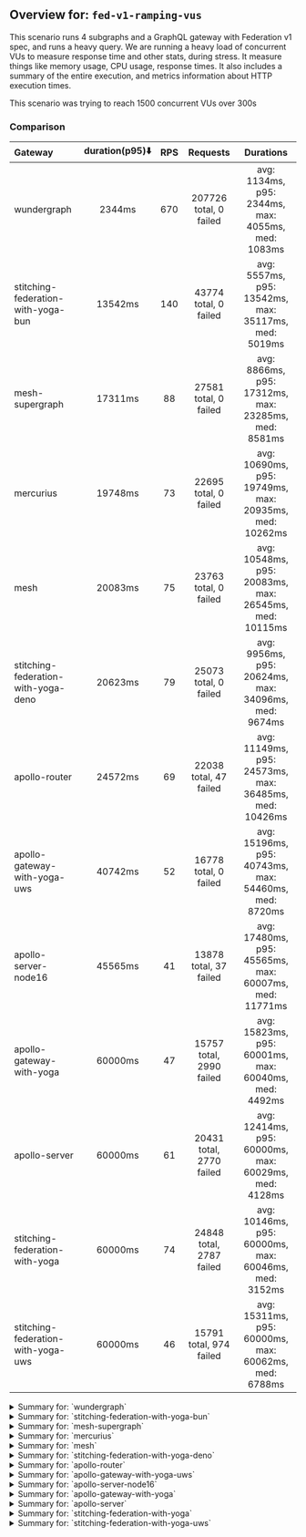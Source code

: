 ## Overview for: `fed-v1-ramping-vus`


This scenario runs 4 subgraphs and a GraphQL gateway with Federation v1 spec, and runs a heavy query. We are running a heavy load of concurrent VUs to measure response time and other stats, during stress. It measure things like memory usage, CPU usage, response times. It also includes a summary of the entire execution, and metrics information about HTTP execution times.


This scenario was trying to reach 1500 concurrent VUs over 300s


### Comparison


| Gateway                             | duration(p95)⬇️ |  RPS  |         Requests         |                       Durations                        |
| :---------------------------------- | :-------------: | :---: | :----------------------: | :----------------------------------------------------: |
| wundergraph                         |     2344ms      |  670  |  207726 total, 0 failed  |   avg: 1134ms, p95: 2344ms, max: 4055ms, med: 1083ms   |
| stitching-federation-with-yoga-bun  |     13542ms     |  140  |  43774 total, 0 failed   |  avg: 5557ms, p95: 13542ms, max: 35117ms, med: 5019ms  |
| mesh-supergraph                     |     17311ms     |  88   |  27581 total, 0 failed   |  avg: 8866ms, p95: 17312ms, max: 23285ms, med: 8581ms  |
| mercurius                           |     19748ms     |  73   |  22695 total, 0 failed   | avg: 10690ms, p95: 19749ms, max: 20935ms, med: 10262ms |
| mesh                                |     20083ms     |  75   |  23763 total, 0 failed   | avg: 10548ms, p95: 20083ms, max: 26545ms, med: 10115ms |
| stitching-federation-with-yoga-deno |     20623ms     |  79   |  25073 total, 0 failed   |  avg: 9956ms, p95: 20624ms, max: 34096ms, med: 9674ms  |
| apollo-router                       |     24572ms     |  69   |  22038 total, 47 failed  | avg: 11149ms, p95: 24573ms, max: 36485ms, med: 10426ms |
| apollo-gateway-with-yoga-uws        |     40742ms     |  52   |  16778 total, 0 failed   | avg: 15196ms, p95: 40743ms, max: 54460ms, med: 8720ms  |
| apollo-server-node16                |     45565ms     |  41   |  13878 total, 37 failed  | avg: 17480ms, p95: 45565ms, max: 60007ms, med: 11771ms |
| apollo-gateway-with-yoga            |     60000ms     |  47   | 15757 total, 2990 failed | avg: 15823ms, p95: 60001ms, max: 60040ms, med: 4492ms  |
| apollo-server                       |     60000ms     |  61   | 20431 total, 2770 failed | avg: 12414ms, p95: 60000ms, max: 60029ms, med: 4128ms  |
| stitching-federation-with-yoga      |     60000ms     |  74   | 24848 total, 2787 failed | avg: 10146ms, p95: 60000ms, max: 60046ms, med: 3152ms  |
| stitching-federation-with-yoga-uws  |     60000ms     |  46   | 15791 total, 974 failed  | avg: 15311ms, p95: 60000ms, max: 60062ms, med: 6788ms  |



<details>
  <summary>Summary for: `wundergraph`</summary>

  **K6 Output**




```
     ✓ response code was 200
     ✓ no graphql errors
     ✓ valid response structure

     checks.........................: 100.00% ✓ 623178    ✗ 0     
     data_received..................: 1.0 GB  3.3 MB/s
     data_sent......................: 247 MB  795 kB/s
     http_req_blocked...............: avg=871.05µs min=1.1µs  med=2.5µs  max=1.2s     p(90)=4.2µs   p(95)=5.5µs   
     http_req_connecting............: avg=858.66µs min=0s     med=0s     max=1.2s     p(90)=0s      p(95)=0s      
     http_req_duration..............: avg=1.13s    min=7.34ms med=1.08s  max=4.05s    p(90)=2.07s   p(95)=2.34s   
       { expected_response:true }...: avg=1.13s    min=7.34ms med=1.08s  max=4.05s    p(90)=2.07s   p(95)=2.34s   
     http_req_failed................: 0.00%   ✓ 0         ✗ 207726
     http_req_receiving.............: avg=4.39ms   min=15.2µs med=39µs   max=1.22s    p(90)=208.6µs p(95)=767.78µs
     http_req_sending...............: avg=1.42ms   min=7.2µs  med=12.6µs max=732.29ms p(90)=29.3µs  p(95)=118.9µs 
     http_req_tls_handshaking.......: avg=0s       min=0s     med=0s     max=0s       p(90)=0s      p(95)=0s      
     http_req_waiting...............: avg=1.12s    min=7.17ms med=1.07s  max=4.05s    p(90)=2.05s   p(95)=2.32s   
     http_reqs......................: 207726  670.07713/s
     iteration_duration.............: avg=1.14s    min=7.98ms med=1.09s  max=4.39s    p(90)=2.08s   p(95)=2.36s   
     iterations.....................: 207726  670.07713/s
     vus............................: 11      min=11      max=1500
     vus_max........................: 1500    min=1500    max=1500
```


**Performance Overview**


<img src="https://imagedelivery.net/KYe9TScr4TldYHA48pczVg/03e53731-c1c5-4836-71eb-1a47f2c09200/public" alt="Performance Overview" />


**HTTP Overview**


<img src="https://imagedelivery.net/KYe9TScr4TldYHA48pczVg/35053d38-0807-4993-d584-8694ee8f5700/public" alt="HTTP Overview" />


  </details>

<details>
  <summary>Summary for: `stitching-federation-with-yoga-bun`</summary>

  **K6 Output**




```
     ✓ response code was 200
     ✗ no graphql errors
      ↳  99% — ✓ 43764 / ✗ 10
     ✗ valid response structure
      ↳  99% — ✓ 43764 / ✗ 10

     checks.........................: 99.98% ✓ 131302     ✗ 20    
     data_received..................: 218 MB 702 kB/s
     data_sent......................: 52 MB  167 kB/s
     http_req_blocked...............: avg=314.15µs min=900ns    med=1.9µs  max=567.08ms p(90)=4.1µs  p(95)=12.4µs  
     http_req_connecting............: avg=296.89µs min=0s       med=0s     max=566.99ms p(90)=0s     p(95)=0s      
     http_req_duration..............: avg=5.55s    min=269.87ms med=5.01s  max=35.11s   p(90)=8.47s  p(95)=13.54s  
       { expected_response:true }...: avg=5.55s    min=269.87ms med=5.01s  max=35.11s   p(90)=8.47s  p(95)=13.54s  
     http_req_failed................: 0.00%  ✓ 0          ✗ 43774 
     http_req_receiving.............: avg=413.51µs min=16.2µs   med=32.4µs max=381.71ms p(90)=69.3µs p(95)=198.1µs 
     http_req_sending...............: avg=536.1µs  min=6µs      med=11µs   max=352.67ms p(90)=50.3µs p(95)=105.09µs
     http_req_tls_handshaking.......: avg=0s       min=0s       med=0s     max=0s       p(90)=0s     p(95)=0s      
     http_req_waiting...............: avg=5.55s    min=269.75ms med=5.01s  max=35.11s   p(90)=8.46s  p(95)=13.53s  
     http_reqs......................: 43774  140.938082/s
     iteration_duration.............: avg=5.55s    min=270.81ms med=5.02s  max=35.11s   p(90)=8.47s  p(95)=13.54s  
     iterations.....................: 43774  140.938082/s
     vus............................: 382    min=0        max=1500
     vus_max........................: 1500   min=1412     max=1500
```


**Performance Overview**


<img src="https://imagedelivery.net/KYe9TScr4TldYHA48pczVg/d9170c6e-7faf-414b-2ae3-79e1ce24b500/public" alt="Performance Overview" />


**HTTP Overview**


<img src="https://imagedelivery.net/KYe9TScr4TldYHA48pczVg/156a318c-79ea-403a-682b-90702ff3bd00/public" alt="HTTP Overview" />


  </details>

<details>
  <summary>Summary for: `mesh-supergraph`</summary>

  **K6 Output**




```
     ✓ response code was 200
     ✗ no graphql errors
      ↳  98% — ✓ 27263 / ✗ 318
     ✗ valid response structure
      ↳  0% — ✓ 0 / ✗ 27581

     checks.........................: 66.28% ✓ 54844     ✗ 27899 
     data_received..................: 141 MB 453 kB/s
     data_sent......................: 33 MB  105 kB/s
     http_req_blocked...............: avg=128.67µs min=1.2µs    med=2.5µs  max=83.1ms  p(90)=4.1µs  p(95)=190.7µs
     http_req_connecting............: avg=121.01µs min=0s       med=0s     max=80.44ms p(90)=0s     p(95)=126.5µs
     http_req_duration..............: avg=8.86s    min=619.94ms med=8.58s  max=23.28s  p(90)=15.77s p(95)=17.31s 
       { expected_response:true }...: avg=8.86s    min=619.94ms med=8.58s  max=23.28s  p(90)=15.77s p(95)=17.31s 
     http_req_failed................: 0.00%  ✓ 0         ✗ 27581 
     http_req_receiving.............: avg=70.27µs  min=22.7µs   med=59.2µs max=19.03ms p(90)=81.6µs p(95)=92.2µs 
     http_req_sending...............: avg=39.9µs   min=7.8µs    med=14.4µs max=28.3ms  p(90)=31.8µs p(95)=59.6µs 
     http_req_tls_handshaking.......: avg=0s       min=0s       med=0s     max=0s      p(90)=0s     p(95)=0s     
     http_req_waiting...............: avg=8.86s    min=619.86ms med=8.58s  max=23.28s  p(90)=15.77s p(95)=17.31s 
     http_reqs......................: 27581  88.770499/s
     iteration_duration.............: avg=8.86s    min=620.4ms  med=8.58s  max=23.28s  p(90)=15.77s p(95)=17.31s 
     iterations.....................: 27581  88.770499/s
     vus............................: 301    min=0       max=1499
     vus_max........................: 1500   min=1397    max=1500
```


**Performance Overview**


<img src="https://imagedelivery.net/KYe9TScr4TldYHA48pczVg/e970df9e-4208-4b6e-00a0-5e2fce16bc00/public" alt="Performance Overview" />


**HTTP Overview**


<img src="https://imagedelivery.net/KYe9TScr4TldYHA48pczVg/2291bc73-4f65-4c40-a8b9-4d1af6e23800/public" alt="HTTP Overview" />


  </details>

<details>
  <summary>Summary for: `mercurius`</summary>

  **K6 Output**




```
     ✓ response code was 200
     ✓ no graphql errors
     ✓ valid response structure

     checks.........................: 100.00% ✓ 68085    ✗ 0     
     data_received..................: 114 MB  368 kB/s
     data_sent......................: 27 MB   87 kB/s
     http_req_blocked...............: avg=51.9µs  min=1.3µs    med=3.1µs  max=20.37ms p(90)=6.7µs  p(95)=397.9µs 
     http_req_connecting............: avg=43.1µs  min=0s       med=0s     max=20.28ms p(90)=0s     p(95)=323.33µs
     http_req_duration..............: avg=10.69s  min=659.5ms  med=10.26s max=20.93s  p(90)=19.32s p(95)=19.74s  
       { expected_response:true }...: avg=10.69s  min=659.5ms  med=10.26s max=20.93s  p(90)=19.32s p(95)=19.74s  
     http_req_failed................: 0.00%   ✓ 0        ✗ 22695 
     http_req_receiving.............: avg=77.05µs min=25µs     med=71.8µs max=10.83ms p(90)=97.1µs p(95)=105.4µs 
     http_req_sending...............: avg=35.24µs min=6.9µs    med=18µs   max=11.46ms p(90)=38.3µs p(95)=71.03µs 
     http_req_tls_handshaking.......: avg=0s      min=0s       med=0s     max=0s      p(90)=0s     p(95)=0s      
     http_req_waiting...............: avg=10.69s  min=659.22ms med=10.26s max=20.93s  p(90)=19.32s p(95)=19.74s  
     http_reqs......................: 22695   73.11745/s
     iteration_duration.............: avg=10.69s  min=660.89ms med=10.26s max=20.93s  p(90)=19.32s p(95)=19.74s  
     iterations.....................: 22695   73.11745/s
     vus............................: 133     min=0      max=1499
     vus_max........................: 1500    min=1319   max=1500
```


**Performance Overview**


<img src="https://imagedelivery.net/KYe9TScr4TldYHA48pczVg/d2b788cb-48d4-457b-40be-90e0615b0100/public" alt="Performance Overview" />


**HTTP Overview**


<img src="https://imagedelivery.net/KYe9TScr4TldYHA48pczVg/bb80541c-e555-4bf8-8a6e-e4576f265100/public" alt="HTTP Overview" />


  </details>

<details>
  <summary>Summary for: `mesh`</summary>

  **K6 Output**




```
     ✓ response code was 200
     ✗ no graphql errors
      ↳  98% — ✓ 23517 / ✗ 246
     ✗ valid response structure
      ↳  98% — ✓ 23517 / ✗ 246

     checks.........................: 99.30% ✓ 70797     ✗ 492   
     data_received..................: 121 MB 383 kB/s
     data_sent......................: 28 MB  89 kB/s
     http_req_blocked...............: avg=61.28µs min=1.5µs  med=2.9µs  max=47.14ms p(90)=5.4µs  p(95)=261.88µs
     http_req_connecting............: avg=51.98µs min=0s     med=0s     max=46.62ms p(90)=0s     p(95)=180.48µs
     http_req_duration..............: avg=10.54s  min=1.04s  med=10.11s max=26.54s  p(90)=18.7s  p(95)=20.08s  
       { expected_response:true }...: avg=10.54s  min=1.04s  med=10.11s max=26.54s  p(90)=18.7s  p(95)=20.08s  
     http_req_failed................: 0.00%  ✓ 0         ✗ 23763 
     http_req_receiving.............: avg=84.1µs  min=22.4µs med=62.8µs max=32.88ms p(90)=92.5µs p(95)=106.3µs 
     http_req_sending...............: avg=72.11µs min=8.9µs  med=16.4µs max=67.1ms  p(90)=39.3µs p(95)=74.1µs  
     http_req_tls_handshaking.......: avg=0s      min=0s     med=0s     max=0s      p(90)=0s     p(95)=0s      
     http_req_waiting...............: avg=10.54s  min=1.04s  med=10.11s max=26.54s  p(90)=18.7s  p(95)=20.08s  
     http_reqs......................: 23763  75.229348/s
     iteration_duration.............: avg=10.54s  min=1.04s  med=10.11s max=26.54s  p(90)=18.7s  p(95)=20.08s  
     iterations.....................: 23763  75.229348/s
     vus............................: 30     min=0       max=1500
     vus_max........................: 1500   min=1143    max=1500
```


**Performance Overview**


<img src="https://imagedelivery.net/KYe9TScr4TldYHA48pczVg/51c07db1-b8cb-4c5c-3636-df7d02c9e600/public" alt="Performance Overview" />


**HTTP Overview**


<img src="https://imagedelivery.net/KYe9TScr4TldYHA48pczVg/8849b680-df99-44ff-454d-e967b76f8f00/public" alt="HTTP Overview" />


  </details>

<details>
  <summary>Summary for: `stitching-federation-with-yoga-deno`</summary>

  **K6 Output**




```
     ✓ response code was 200
     ✗ no graphql errors
      ↳  97% — ✓ 24550 / ✗ 523
     ✗ valid response structure
      ↳  97% — ✓ 24550 / ✗ 523

     checks.........................: 98.60% ✓ 74173     ✗ 1046  
     data_received..................: 132 MB 418 kB/s
     data_sent......................: 30 MB  95 kB/s
     http_req_blocked...............: avg=60.41µs  min=1.1µs    med=2.7µs  max=19.28ms p(90)=5.5µs   p(95)=234.45µs
     http_req_connecting............: avg=49.91µs  min=0s       med=0s     max=18.85ms p(90)=0s      p(95)=154.02µs
     http_req_duration..............: avg=9.95s    min=173.39ms med=9.67s  max=34.09s  p(90)=18.16s  p(95)=20.62s  
       { expected_response:true }...: avg=9.95s    min=173.39ms med=9.67s  max=34.09s  p(90)=18.16s  p(95)=20.62s  
     http_req_failed................: 0.00%  ✓ 0         ✗ 25073 
     http_req_receiving.............: avg=136.89µs min=17.8µs   med=40.5µs max=34.88ms p(90)=95.68µs p(95)=132.7µs 
     http_req_sending...............: avg=72.61µs  min=6.9µs    med=14.1µs max=49.01ms p(90)=62.4µs  p(95)=100.2µs 
     http_req_tls_handshaking.......: avg=0s       min=0s       med=0s     max=0s      p(90)=0s      p(95)=0s      
     http_req_waiting...............: avg=9.95s    min=173.28ms med=9.67s  max=34.09s  p(90)=18.16s  p(95)=20.62s  
     http_reqs......................: 25073  79.589181/s
     iteration_duration.............: avg=9.95s    min=174.26ms med=9.67s  max=34.09s  p(90)=18.16s  p(95)=20.62s  
     iterations.....................: 25073  79.589181/s
     vus............................: 522    min=50      max=1500
     vus_max........................: 1500   min=1500    max=1500
```


**Performance Overview**


<img src="https://imagedelivery.net/KYe9TScr4TldYHA48pczVg/41b769f5-2153-41f0-8e7f-c57185bb8f00/public" alt="Performance Overview" />


**HTTP Overview**


<img src="https://imagedelivery.net/KYe9TScr4TldYHA48pczVg/5a62ebe6-0c41-4f36-fc8f-1ff14b0f0200/public" alt="HTTP Overview" />


  </details>

<details>
  <summary>Summary for: `apollo-router`</summary>

  **K6 Output**




```
     ✗ response code was 200
      ↳  99% — ✓ 21991 / ✗ 47
     ✗ no graphql errors
      ↳  98% — ✓ 21814 / ✗ 224
     ✗ valid response structure
      ↳  99% — ✓ 21814 / ✗ 177

     checks.........................: 99.32% ✓ 65619    ✗ 448   
     data_received..................: 109 MB 347 kB/s
     data_sent......................: 26 MB  83 kB/s
     http_req_blocked...............: avg=200.92µs min=1.3µs    med=2.7µs  max=190.58ms p(90)=18.1µs  p(95)=207.66µs
     http_req_connecting............: avg=185.52µs min=0s       med=0s     max=154.48ms p(90)=0s      p(95)=128.5µs 
     http_req_duration..............: avg=11.14s   min=254.53ms med=10.42s max=36.48s   p(90)=22.91s  p(95)=24.57s  
       { expected_response:true }...: avg=11.1s    min=254.53ms med=10.39s max=34.54s   p(90)=22.78s  p(95)=24.5s   
     http_req_failed................: 0.21%  ✓ 47       ✗ 21991 
     http_req_receiving.............: avg=340.18µs min=25.5µs   med=59.8µs max=193.79ms p(90)=111.3µs p(95)=153.9µs 
     http_req_sending...............: avg=186.27µs min=8.9µs    med=16.1µs max=201.93ms p(90)=58.8µs  p(95)=96.5µs  
     http_req_tls_handshaking.......: avg=0s       min=0s       med=0s     max=0s       p(90)=0s      p(95)=0s      
     http_req_waiting...............: avg=11.14s   min=254.44ms med=10.42s max=36.48s   p(90)=22.91s  p(95)=24.57s  
     http_reqs......................: 22038  69.78407/s
     iteration_duration.............: avg=11.15s   min=255.3ms  med=10.42s max=36.48s   p(90)=22.91s  p(95)=24.57s  
     iterations.....................: 22038  69.78407/s
     vus............................: 18     min=0      max=1498
     vus_max........................: 1500   min=1313   max=1500
```


**Performance Overview**


<img src="https://imagedelivery.net/KYe9TScr4TldYHA48pczVg/97414c45-9674-4a3e-5a2f-d288587a8c00/public" alt="Performance Overview" />


**HTTP Overview**


<img src="https://imagedelivery.net/KYe9TScr4TldYHA48pczVg/858cf102-c2b1-4bc3-66e3-8f9a34e89100/public" alt="HTTP Overview" />


  </details>

<details>
  <summary>Summary for: `apollo-gateway-with-yoga-uws`</summary>

  **K6 Output**




```
     ✓ response code was 200
     ✗ no graphql errors
      ↳  43% — ✓ 7380 / ✗ 9398
     ✗ valid response structure
      ↳  43% — ✓ 7380 / ✗ 9398

     checks.........................: 62.65% ✓ 31538     ✗ 18796 
     data_received..................: 61 MB  189 kB/s
     data_sent......................: 20 MB  62 kB/s
     http_req_blocked...............: avg=116.45µs min=1.3µs    med=2.7µs  max=68.07ms p(90)=27.23µs p(95)=553.27µs
     http_req_connecting............: avg=102.09µs min=0s       med=0s     max=67.87ms p(90)=0s      p(95)=460.66µs
     http_req_duration..............: avg=15.19s   min=153.08ms med=8.71s  max=54.45s  p(90)=34.68s  p(95)=40.74s  
       { expected_response:true }...: avg=15.19s   min=153.08ms med=8.71s  max=54.45s  p(90)=34.68s  p(95)=40.74s  
     http_req_failed................: 0.00%  ✓ 0         ✗ 16778 
     http_req_receiving.............: avg=94µs     min=21µs     med=61.4µs max=63.26ms p(90)=112.5µs p(95)=152.1µs 
     http_req_sending...............: avg=83.34µs  min=8.8µs    med=16.5µs max=31.82ms p(90)=69.73µs p(95)=112.9µs 
     http_req_tls_handshaking.......: avg=0s       min=0s       med=0s     max=0s      p(90)=0s      p(95)=0s      
     http_req_waiting...............: avg=15.19s   min=152.96ms med=8.71s  max=54.45s  p(90)=34.68s  p(95)=40.74s  
     http_reqs......................: 16778  52.126172/s
     iteration_duration.............: avg=15.19s   min=154.08ms med=8.72s  max=54.46s  p(90)=34.68s  p(95)=40.74s  
     iterations.....................: 16778  52.126172/s
     vus............................: 77     min=0       max=1500
     vus_max........................: 1500   min=1292    max=1500
```


**Performance Overview**


<img src="https://imagedelivery.net/KYe9TScr4TldYHA48pczVg/98ef6286-a333-486b-afd4-f42b9acd1500/public" alt="Performance Overview" />


**HTTP Overview**


<img src="https://imagedelivery.net/KYe9TScr4TldYHA48pczVg/edd5e61f-12e4-4e70-cb41-69009f87ae00/public" alt="HTTP Overview" />


  </details>

<details>
  <summary>Summary for: `apollo-server-node16`</summary>

  **K6 Output**




```
     ✗ response code was 200
      ↳  99% — ✓ 13841 / ✗ 37
     ✗ no graphql errors
      ↳  47% — ✓ 6597 / ✗ 7281
     ✗ valid response structure
      ↳  47% — ✓ 6597 / ✗ 7244

     checks.........................: 64.99% ✓ 27035     ✗ 14562 
     data_received..................: 57 MB  170 kB/s
     data_sent......................: 17 MB  51 kB/s
     http_req_blocked...............: avg=77.44µs min=1.3µs    med=3.2µs  max=22.8ms  p(90)=184.43µs p(95)=531.46µs
     http_req_connecting............: avg=63.99µs min=0s       med=0s     max=22.73ms p(90)=117.69µs p(95)=450.92µs
     http_req_duration..............: avg=17.47s  min=126.09ms med=11.77s max=1m0s    p(90)=42.06s   p(95)=45.56s  
       { expected_response:true }...: avg=17.36s  min=126.09ms med=11.73s max=59.81s  p(90)=42s      p(95)=44.81s  
     http_req_failed................: 0.26%  ✓ 37        ✗ 13841 
     http_req_receiving.............: avg=91.78µs min=0s       med=73.9µs max=13.9ms  p(90)=110.6µs  p(95)=131.1µs 
     http_req_sending...............: avg=46.28µs min=7.8µs    med=18.8µs max=29.83ms p(90)=61.06µs  p(95)=82.7µs  
     http_req_tls_handshaking.......: avg=0s      min=0s       med=0s     max=0s      p(90)=0s       p(95)=0s      
     http_req_waiting...............: avg=17.47s  min=125.99ms med=11.77s max=1m0s    p(90)=42.06s   p(95)=45.56s  
     http_reqs......................: 13878  41.204865/s
     iteration_duration.............: avg=17.48s  min=126.87ms med=11.77s max=1m0s    p(90)=42.06s   p(95)=45.56s  
     iterations.....................: 13878  41.204865/s
     vus............................: 1      min=0       max=1500
     vus_max........................: 1500   min=1247    max=1500
```


**Performance Overview**


<img src="https://imagedelivery.net/KYe9TScr4TldYHA48pczVg/73693fbd-8450-4cab-a70e-87c35d49b800/public" alt="Performance Overview" />


**HTTP Overview**


<img src="https://imagedelivery.net/KYe9TScr4TldYHA48pczVg/0013a179-51f4-4d0f-d720-7d48a91cda00/public" alt="HTTP Overview" />


  </details>

<details>
  <summary>Summary for: `apollo-gateway-with-yoga`</summary>

  **K6 Output**




```
     ✗ response code was 200
      ↳  81% — ✓ 12767 / ✗ 2990
     ✗ no graphql errors
      ↳  79% — ✓ 12523 / ✗ 3234
     ✗ valid response structure
      ↳  98% — ✓ 12523 / ✗ 244

     checks.........................: 85.39% ✓ 37813     ✗ 6468  
     data_received..................: 64 MB  191 kB/s
     data_sent......................: 19 MB  57 kB/s
     http_req_blocked...............: avg=459.04µs min=1.5µs    med=3.6µs   max=96.09ms p(90)=597.43µs p(95)=1.56ms  
     http_req_connecting............: avg=423.08µs min=0s       med=0s      max=95.83ms p(90)=484.53µs p(95)=1.37ms  
     http_req_duration..............: avg=15.82s   min=174.07ms med=4.49s   max=1m0s    p(90)=1m0s     p(95)=1m0s    
       { expected_response:true }...: avg=5.47s    min=174.07ms med=4.38s   max=59.77s  p(90)=5.1s     p(95)=6.35s   
     http_req_failed................: 18.97% ✓ 2990      ✗ 12767 
     http_req_receiving.............: avg=80.08µs  min=0s       med=76.59µs max=12.68ms p(90)=125.7µs  p(95)=149.99µs
     http_req_sending...............: avg=81.21µs  min=11.1µs   med=24.29µs max=21.56ms p(90)=79µs     p(95)=115.21µs
     http_req_tls_handshaking.......: avg=0s       min=0s       med=0s      max=0s      p(90)=0s       p(95)=0s      
     http_req_waiting...............: avg=15.82s   min=173.95ms med=4.49s   max=1m0s    p(90)=59.99s   p(95)=1m0s    
     http_reqs......................: 15757  47.115577/s
     iteration_duration.............: avg=15.82s   min=174.98ms med=4.49s   max=1m0s    p(90)=1m0s     p(95)=1m0s    
     iterations.....................: 15757  47.115577/s
     vus............................: 55     min=0       max=1500
     vus_max........................: 1500   min=1165    max=1500
```


**Performance Overview**


<img src="https://imagedelivery.net/KYe9TScr4TldYHA48pczVg/6de24de2-3abc-408e-a312-44a1e528c400/public" alt="Performance Overview" />


**HTTP Overview**


<img src="https://imagedelivery.net/KYe9TScr4TldYHA48pczVg/b28819be-cf1d-4759-85c5-618c357e6d00/public" alt="HTTP Overview" />


  </details>

<details>
  <summary>Summary for: `apollo-server`</summary>

  **K6 Output**




```
     ✗ response code was 200
      ↳  86% — ✓ 17661 / ✗ 2770
     ✗ no graphql errors
      ↳  85% — ✓ 17422 / ✗ 3009
     ✗ valid response structure
      ↳  98% — ✓ 17422 / ✗ 239

     checks.........................: 89.71% ✓ 52505     ✗ 6018  
     data_received..................: 91 MB  271 kB/s
     data_sent......................: 24 MB  73 kB/s
     http_req_blocked...............: avg=249.07µs min=1.3µs   med=3.1µs  max=56.63ms p(90)=373.3µs p(95)=748.31µs
     http_req_connecting............: avg=228.51µs min=0s      med=0s     max=56.22ms p(90)=298.9µs p(95)=573.46µs
     http_req_duration..............: avg=12.41s   min=95.03ms med=4.12s  max=1m0s    p(90)=59.99s  p(95)=1m0s    
       { expected_response:true }...: avg=4.95s    min=95.03ms med=4.05s  max=59.86s  p(90)=4.8s    p(95)=5.67s   
     http_req_failed................: 13.55% ✓ 2770      ✗ 17661 
     http_req_receiving.............: avg=67.41µs  min=0s      med=65.5µs max=9.33ms  p(90)=97.9µs  p(95)=108.7µs 
     http_req_sending...............: avg=53.15µs  min=9µs     med=18.1µs max=22.87ms p(90)=56.7µs  p(95)=76.2µs  
     http_req_tls_handshaking.......: avg=0s       min=0s      med=0s     max=0s      p(90)=0s      p(95)=0s      
     http_req_waiting...............: avg=12.41s   min=94.9ms  med=4.12s  max=1m0s    p(90)=59.99s  p(95)=1m0s    
     http_reqs......................: 20431  61.104855/s
     iteration_duration.............: avg=12.41s   min=95.79ms med=4.12s  max=1m0s    p(90)=1m0s    p(95)=1m0s    
     iterations.....................: 20431  61.104855/s
     vus............................: 7      min=7       max=1500
     vus_max........................: 1500   min=1500    max=1500
```


**Performance Overview**


<img src="https://imagedelivery.net/KYe9TScr4TldYHA48pczVg/27688476-d1d8-4757-66b6-be42b8ab2600/public" alt="Performance Overview" />


**HTTP Overview**


<img src="https://imagedelivery.net/KYe9TScr4TldYHA48pczVg/7f160541-2d1a-4efc-4e41-29ad7a483200/public" alt="HTTP Overview" />


  </details>

<details>
  <summary>Summary for: `stitching-federation-with-yoga`</summary>

  **K6 Output**




```
     ✗ response code was 200
      ↳  88% — ✓ 22061 / ✗ 2787
     ✗ no graphql errors
      ↳  88% — ✓ 21980 / ✗ 2868
     ✗ valid response structure
      ↳  99% — ✓ 21980 / ✗ 81

     checks.........................: 92.00% ✓ 66021     ✗ 5736  
     data_received..................: 112 MB 335 kB/s
     data_sent......................: 30 MB  89 kB/s
     http_req_blocked...............: avg=308.2µs  min=1.4µs   med=3µs    max=101.55ms p(90)=351.35µs p(95)=689.18µs
     http_req_connecting............: avg=286.89µs min=0s      med=0s     max=101.34ms p(90)=279.5µs  p(95)=553.09µs
     http_req_duration..............: avg=10.14s   min=79.1ms  med=3.15s  max=1m0s     p(90)=59.99s   p(95)=1m0s    
       { expected_response:true }...: avg=3.84s    min=79.1ms  med=3.12s  max=59.96s   p(90)=3.44s    p(95)=4.67s   
     http_req_failed................: 11.21% ✓ 2787      ✗ 22061 
     http_req_receiving.............: avg=67.71µs  min=0s      med=62µs   max=13.97ms  p(90)=90µs     p(95)=101.6µs 
     http_req_sending...............: avg=60.7µs   min=8.8µs   med=17.2µs max=55.39ms  p(90)=56.9µs   p(95)=78.8µs  
     http_req_tls_handshaking.......: avg=0s       min=0s      med=0s     max=0s       p(90)=0s       p(95)=0s      
     http_req_waiting...............: avg=10.14s   min=79ms    med=3.15s  max=1m0s     p(90)=59.99s   p(95)=1m0s    
     http_reqs......................: 24848  74.307636/s
     iteration_duration.............: avg=10.14s   min=79.97ms med=3.15s  max=1m0s     p(90)=1m0s     p(95)=1m0s    
     iterations.....................: 24848  74.307636/s
     vus............................: 10     min=0       max=1500
     vus_max........................: 1500   min=1378    max=1500
```


**Performance Overview**


<img src="https://imagedelivery.net/KYe9TScr4TldYHA48pczVg/b9443ea4-592e-47c2-52a9-49707f82bc00/public" alt="Performance Overview" />


**HTTP Overview**


<img src="https://imagedelivery.net/KYe9TScr4TldYHA48pczVg/efae67f4-d896-4f9c-4986-005c5d9ac900/public" alt="HTTP Overview" />


  </details>

<details>
  <summary>Summary for: `stitching-federation-with-yoga-uws`</summary>

  **K6 Output**




```
     ✗ response code was 200
      ↳  93% — ✓ 14817 / ✗ 974
     ✗ no graphql errors
      ↳  64% — ✓ 10174 / ✗ 5617
     ✗ valid response structure
      ↳  68% — ✓ 10174 / ✗ 4643

     checks.........................: 75.78% ✓ 35165     ✗ 11234 
     data_received..................: 114 MB 335 kB/s
     data_sent......................: 19 MB  57 kB/s
     http_req_blocked...............: avg=122.32µs min=1.5µs    med=3µs    max=39.38ms p(90)=191.31µs p(95)=543.79µs
     http_req_connecting............: avg=106µs    min=0s       med=0s     max=39.3ms  p(90)=124.81µs p(95)=452.48µs
     http_req_duration..............: avg=15.31s   min=220.96ms med=6.78s  max=1m0s    p(90)=47.83s   p(95)=1m0s    
       { expected_response:true }...: avg=12.37s   min=220.96ms med=6.39s  max=59.96s  p(90)=35.33s   p(95)=46.16s  
     http_req_failed................: 6.16%  ✓ 974       ✗ 14817 
     http_req_receiving.............: avg=83.57µs  min=0s       med=63.2µs max=22.78ms p(90)=116.6µs  p(95)=165.36µs
     http_req_sending...............: avg=60.59µs  min=9.1µs    med=16.6µs max=19.46ms p(90)=63.1µs   p(95)=89.25µs 
     http_req_tls_handshaking.......: avg=0s       min=0s       med=0s     max=0s      p(90)=0s       p(95)=0s      
     http_req_waiting...............: avg=15.31s   min=220.87ms med=6.78s  max=1m0s    p(90)=47.83s   p(95)=1m0s    
     http_reqs......................: 15791  46.470924/s
     iteration_duration.............: avg=15.31s   min=221.65ms med=6.78s  max=1m0s    p(90)=47.83s   p(95)=1m0s    
     iterations.....................: 15791  46.470924/s
     vus............................: 1      min=0       max=1500
     vus_max........................: 1500   min=1253    max=1500
```


**Performance Overview**


<img src="https://imagedelivery.net/KYe9TScr4TldYHA48pczVg/3bbe08c1-2d09-443c-e114-404e87655d00/public" alt="Performance Overview" />


**HTTP Overview**


<img src="https://imagedelivery.net/KYe9TScr4TldYHA48pczVg/33f2b14c-6a15-4fd5-8c0c-bb13081b0e00/public" alt="HTTP Overview" />


  </details>
